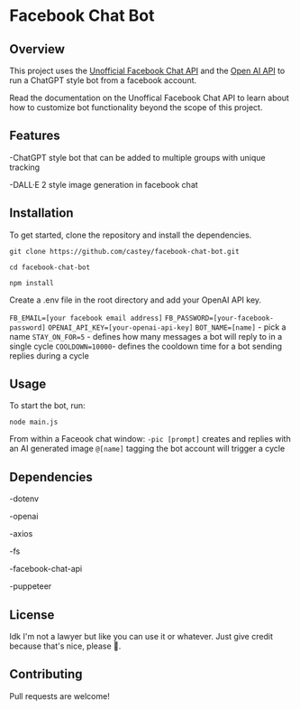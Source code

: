 # Facebook Chat Bot
## Overview
This project uses the [Unofficial Facebook Chat API](https://github.com/Schmavery/facebook-chat-api) and the [Open AI API](https://platform.openai.com/docs/introduction) to run a ChatGPT style bot from a facebook account.   

Read the documentation on the Unoffical Facebook Chat API to learn about how to customize bot functionality beyond the scope of this project.

## Features
-ChatGPT style bot that can be added to multiple groups with unique tracking

-DALL·E 2 style image generation in facebook chat

## Installation
To get started, clone the repository and install the dependencies.

`git clone https://github.com/castey/facebook-chat-bot.git`

`cd facebook-chat-bot`

`npm install`

Create a .env file in the root directory and add your OpenAI API key.

`FB_EMAIL=[your facebook email address]`
`FB_PASSWORD=[your-facebook-password]`
`OPENAI_API_KEY=[your-openai-api-key]`
`BOT_NAME=[name]` - pick a name
`STAY_ON_FOR=5` - defines how many messages a bot will reply to in a single cycle
`COOLDOWN=10000`- defines the cooldown time for a bot sending replies during a cycle

## Usage
To start the bot, run:

`node main.js`

From within a Faceook chat window:
`-pic [prompt]` creates and replies with an AI generated image
`@[name]` tagging the bot account will trigger a cycle

## Dependencies

-dotenv

-openai

-axios

-fs

-facebook-chat-api

-puppeteer

## License
Idk I'm not a lawyer but like you can use it or whatever. Just give credit because that's nice, please 🥹.

## Contributing
Pull requests are welcome!
